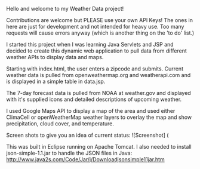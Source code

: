 Hello and welcome to my Weather Data project!

Contributions are welcome but PLEASE use your own API Keys! The ones in here are just for development and not intended for heavy use. Too many requests will cause errors anyway (which is another thing on the 'to do' list.)

I started this project when I was learning Java Servlets and JSP and decided to create this dynamic web application to pull data from different weather APIs to display data and maps.

Starting with index.html, the user enters a zipcode and submits. Current weather data is pulled from openweathermap.org and weatherapi.com and is displayed in a simple table in data.jsp.

The 7-day forecast data is pulled from NOAA at weather.gov and displayed with it's supplied icons and detailed descriptions of upcoming weather.

I used Google Maps API to display a map of the area and used either ClimaCell or openWeatherMap weather layers to overlay the map and show precipitation, cloud cover, and temperature.

Screen shots to give you an idea of current status:
![Screenshot] (

This was built in Eclipse running on Apache Tomcat. I also needed to install json-simple-1.1.jar to handle the JSON files in Java:
http://www.java2s.com/Code/Jar/j/Downloadjsonsimple11jar.htm
